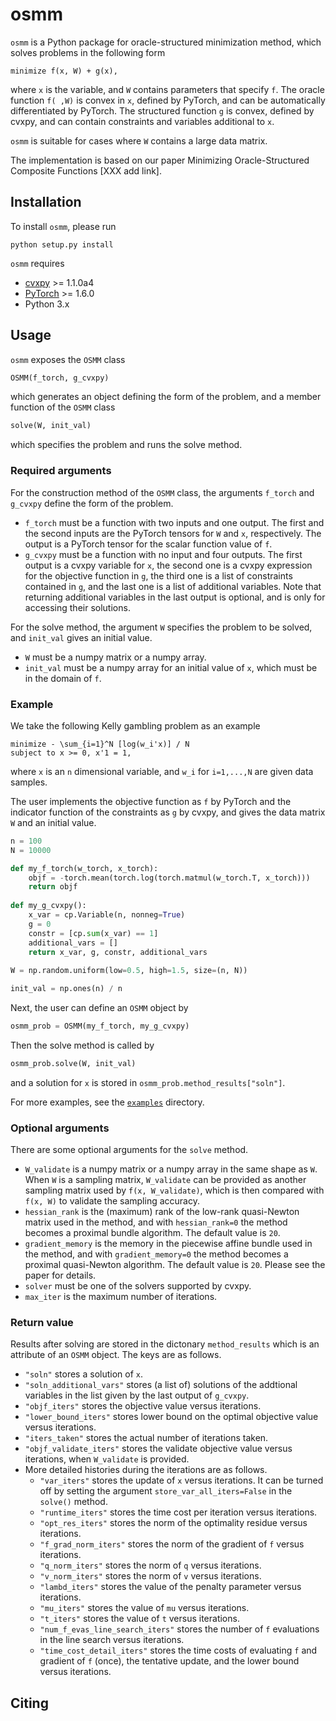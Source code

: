 # osmm
`osmm` is a Python package for oracle-structured minimization method, which solves problems in the following form
```
minimize f(x, W) + g(x),
```
where `x` is the variable, and `W` contains parameters that specify `f`. 
The oracle function `f( ,W)` is convex in `x`, defined by PyTorch, and can be automatically differentiated by PyTorch. 
The structured function `g` is convex, defined by cvxpy, and can contain constraints and variables additional to `x`.

`osmm` is suitable for cases where `W` contains a large data matrix.

The implementation is based on our paper Minimizing Oracle-Structured Composite Functions [XXX add link].

## Installation
To install `osmm`, please run 
```
python setup.py install
```

`osmm` requires
* [cvxpy](https://github.com/cvxgrp/cvxpy) >= 1.1.0a4
* [PyTorch](https://pytorch.org/) >= 1.6.0
* Python 3.x

## Usage
`osmm` exposes the `OSMM` class 
```python
OSMM(f_torch, g_cvxpy)
```
which generates an object defining the form of the problem, and a member function of the `OSMM` class
```python
solve(W, init_val)
```
which specifies the problem and runs the solve method.

### Required arguments
For the construction method of the `OSMM` class, the arguments `f_torch` and `g_cvxpy` define the form of the problem.
* `f_torch` must be a function with two inputs and one output. The first and the second inputs are the PyTorch tensors for `W` and `x`, respectively. The output is a PyTorch tensor for the scalar function value of `f`.
* `g_cvxpy` must be a function with no input and four outputs. The first output is a cvxpy variable for `x`, the second one is a cvxpy expression for the objective function in `g`, the third one is a list of constraints contained in `g`, and the last one is a list of additional variables. Note that returning additional variables in the last output is optional, and is only for accessing their solutions.

For the solve method, the argument `W` specifies the problem to be solved, and `init_val` gives an initial value.
* `W` must be a numpy matrix or a numpy array.
* `init_val` must be a numpy array for an initial value of `x`, which must be in the domain of `f`.

### Example
We take the following Kelly gambling problem as an example
```
minimize - \sum_{i=1}^N [log(w_i'x)] / N
subject to x >= 0, x'1 = 1,
```
where `x` is an `n` dimensional variable, and `w_i` for `i=1,...,N` are given data samples.

The user implements the objective function as `f` by PyTorch and the indicator function of the constraints as `g` by cvxpy, and gives the data matrix `W` and an initial value.
```python
n = 100
N = 10000

def my_f_torch(w_torch, x_torch):
    objf = -torch.mean(torch.log(torch.matmul(w_torch.T, x_torch)))
    return objf
    
def my_g_cvxpy():
    x_var = cp.Variable(n, nonneg=True)
    g = 0
    constr = [cp.sum(x_var) == 1]
    additional_vars = []
    return x_var, g, constr, additional_vars
    
W = np.random.uniform(low=0.5, high=1.5, size=(n, N))

init_val = np.ones(n) / n
```
Next, the user can define an `OSMM` object by
```python
osmm_prob = OSMM(my_f_torch, my_g_cvxpy)
```
Then the solve method is called by
```python
osmm_prob.solve(W, init_val)
```
and a solution for `x` is stored in `osmm_prob.method_results["soln"]`.

For more examples, see the [`examples`](examples/) directory.

### Optional arguments
There are some optional arguments for the `solve` method.
* `W_validate` is a numpy matrix or a numpy array in the same shape as `W`. When `W` is a sampling matrix, `W_validate` can be provided as another sampling matrix used by `f(x, W_validate)`, which is then compared with `f(x, W)` to validate the sampling accuracy.
* `hessian_rank` is the (maximum) rank of the low-rank quasi-Newton matrix used in the method, and with `hessian_rank=0` the method becomes a proximal bundle algorithm. The default value is `20`.
*  `gradient_memory` is the memory in the piecewise affine bundle used in the method, and with `gradient_memory=0` the method becomes a proximal quasi-Newton algorithm. The default value is `20`. Please see the paper for details.
* `solver` must be one of the solvers supported by cvxpy.
* `max_iter` is the maximum number of iterations.

### Return value
Results after solving are stored in the dictonary `method_results` which is an attribute of an `OSMM` object. The keys are as follows.
* `"soln"` stores a solution of `x`.
* `"soln_additional_vars"` stores (a list of) solutions of the addtional variables in the list given by the last output of `g_cvxpy`.
* `"objf_iters"` stores the objective value versus iterations.
* `"lower_bound_iters"` stores lower bound on the optimal objective value versus iterations.
* `"iters_taken"` stores the actual number of iterations taken.
* `"objf_validate_iters"` stores the validate objective value versus iterations, when `W_validate` is provided.
* More detailed histories during the iterations are as follows.
  * `"var_iters"` stores the update of `x` versus iterations. It can be turned off by setting the argument `store_var_all_iters=False` in the `solve()` method.
  * `"runtime_iters"` stores the time cost per iteration versus iterations.
  * `"opt_res_iters"` stores the norm of the optimality residue versus iterations.
  * `"f_grad_norm_iters"` stores the norm of the gradient of `f` versus iterations.
  * `"q_norm_iters"` stores the norm of `q` versus iterations.
  * `"v_norm_iters"` stores the norm of `v` versus iterations.
  * `"lambd_iters"` stores the value of the penalty parameter versus iterations.
  * `"mu_iters"` stores the value of `mu` versus iterations.
  * `"t_iters"` stores the value of `t` versus iterations.
  * `"num_f_evas_line_search_iters"` stores the number of `f` evaluations in the line search versus iterations.
  * `"time_cost_detail_iters"` stores the time costs of evaluating `f` and gradient of `f` (once), the tentative update, and the lower bound versus iterations.

## Citing
